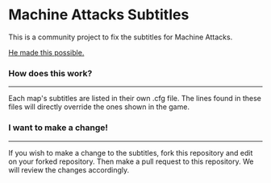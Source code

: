 # Machine Attacks Subtitles
This is a community project to fix the subtitles for Machine Attacks.

[He made this possible.](https://steamcommunity.com/profiles/76561198085710709/)

### How does this work?
---
Each map's subtitles are listed in their own .cfg file. The lines found in these files will directly override the ones shown in the game.

### I want to make a change!
---
If you wish to make a change to the subtitles, fork this repository and edit on your forked repository. Then make a pull request to this repository. We will review the changes accordingly.
